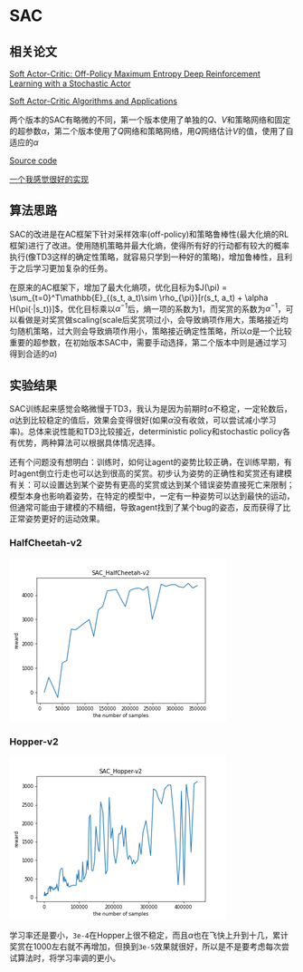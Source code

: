 # SAC

## 相关论文

[Soft Actor-Critic: Off-Policy Maximum Entropy Deep Reinforcement Learning with a Stochastic Actor](https://arxiv.org/abs/1801.01290)

[Soft Actor-Critic Algorithms and Applications](https://arxiv.org/abs/1812.05905)

两个版本的SAC有略微的不同，第一个版本使用了单独的$Q$、$V$和策略网络和固定的超参数$\alpha$，第二个版本使用了$Q$网络和策略网络，用$Q$网络估计$V$的值，使用了自适应的$\alpha$

[Source code](https://github.com/rail-berkeley/softlearning)

[一个我感觉很好的实现](https://github.com/pranz24/pytorch-soft-actor-critic/blob/master/sac.py)

## 算法思路

SAC的改进是在AC框架下针对采样效率(off-policy)和策略鲁棒性(最大化熵的RL框架)进行了改进。使用随机策略并最大化熵，使得所有好的行动都有较大的概率执行(像TD3这样的确定性策略，就容易只学到一种好的策略)，增加鲁棒性，且利于之后学习更加复杂的任务。

在原来的AC框架下，增加了最大化熵项，优化目标为$J(\pi) = \sum_{t=0}^T\mathbb{E}_{(s_t, a_t)\sim \rho_{\pi}}[r(s_t, a_t) + \alpha H(\pi(·|s_t))]$，优化目标乘以$\alpha^{-1}$后，熵一项的系数为1，而奖赏的系数为$\alpha^{-1}$，可以看做是对奖赏做scaling(scale后奖赏项过小，会导致熵项作用大，策略接近均匀随机策略，过大则会导致熵项作用小，策略接近确定性策略，所以$\alpha$是一个比较重要的超参数，在初始版本SAC中，需要手动选择，第二个版本中则是通过学习得到合适的$\alpha$)

## 实验结果

SAC训练起来感觉会略微慢于TD3，我认为是因为前期时$\alpha$不稳定，一定轮数后，$\alpha$达到比较稳定的值后，效果会变得很好(如果$\alpha$没有收敛，可以尝试减小学习率)。总体来说性能和TD3比较接近，deterministic policy和stochastic policy各有优势，两种算法可以根据具体情况选择。

还有个问题没有想明白：训练时，如何让agent的姿势比较正确，在训练早期，有时agent倒立行走也可以达到很高的奖赏。初步认为姿势的正确性和奖赏还有建模有关：可以设置达到某个姿势有更高的奖赏或达到某个错误姿势直接死亡来限制；模型本身也影响着姿势，在特定的模型中，一定有一种姿势可以达到最快的运动，但通常可能由于建模的不精细，导致agent找到了某个bug的姿态，反而获得了比正常姿势更好的运动效果。

### HalfCheetah-v2

![SAC_HalfCheetah-v2](./img/SAC_HalfCheetah-v2.png)

### Hopper-v2

![SAC_Hopper-v2](./img/SAC_Hopper-v2.png)

学习率还是要小，```3e-4```在Hopper上很不稳定，而且$\alpha$也在飞快上升到十几，累计奖赏在1000左右就不再增加，但换到```3e-5```效果就很好，所以是不是要考虑每次尝试算法时，将学习率调的更小。
